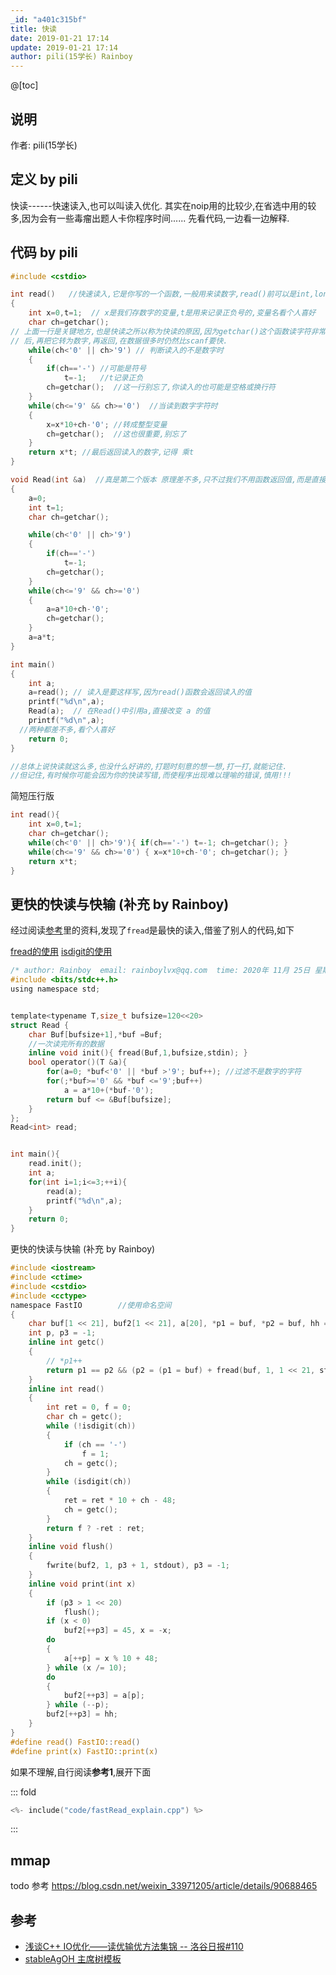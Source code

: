 ```yaml
---
_id: "a401c315bf"
title: 快读
date: 2019-01-21 17:14
update: 2019-01-21 17:14
author: pili(15学长) Rainboy
---
```


@[toc]

## 说明

作者: pili(15学长)

## 定义 by pili

快读------快速读入,也可以叫读入优化.
其实在noip用的比较少,在省选中用的较多,因为会有一些毒瘤出题人卡你程序时间......
先看代码,一边看一边解释.

## 代码 by pili

```c
#include <cstdio>

int read()   //快速读入,它是你写的一个函数,一般用来读数字,read()前可以是int,long long,这与你要读的变量的类型有关
{
    int x=0,t=1;  // x是我们存数字的变量,t是用来记录正负号的,变量名看个人喜好
    char ch=getchar();
// 上面一行是关键地方,也是快读之所以称为快读的原因,因为getchar()这个函数读字符非常快,我们读过字符
// 后,再把它转为数字,再返回,在数据很多时仍然比scanf要快.
    while(ch<'0' || ch>'9') // 判断读入的不是数字时
    {
        if(ch=='-') //可能是符号
            t=-1;   //t记录正负
        ch=getchar();  //这一行别忘了,你读入的也可能是空格或换行符
    }
    while(ch<='9' && ch>='0')  //当读到数字字符时
    {
        x=x*10+ch-'0'; //转成整型变量
        ch=getchar();  //这也很重要,别忘了
    }
    return x*t; //最后返回读入的数字,记得 乘t
}

void Read(int &a)  //真是第二个版本 原理差不多,只不过我们不用函数返回值,而是直接在函数中改变 a 的值
{
    a=0;
    int t=1;
    char ch=getchar();

    while(ch<'0' || ch>'9')
    {
        if(ch=='-')
            t=-1;
        ch=getchar();
    }
    while(ch<='9' && ch>='0')
    {
        a=a*10+ch-'0';
        ch=getchar();
    }
    a=a*t;
}

int main()
{
    int a;
    a=read(); // 读入是要这样写,因为read()函数会返回读入的值
    printf("%d\n",a);
    Read(a);  // 在Read()中引用a,直接改变 a 的值
    printf("%d\n",a);
  //两种都差不多,看个人喜好
    return 0;
}

//总体上说快读就这么多,也没什么好讲的,打题时刻意的想一想,打一打,就能记住.
//但记住,有时候你可能会因为你的快读写错,而使程序出现难以理喻的错误,慎用!!!
```

<!-- template start -->
简短压行版
```c
int read(){
    int x=0,t=1;
    char ch=getchar();
    while(ch<'0' || ch>'9'){ if(ch=='-') t=-1; ch=getchar(); }
    while(ch<='9' && ch>='0') { x=x*10+ch-'0'; ch=getchar(); }
    return x*t;
}
```
<!-- template end -->

## 更快的快读与快输 (补充 by Rainboy)

经过阅读[参考](#参考)里的资料,发现了`fread`是最快的读入,借鉴了别人的代码,如下


 [fread的使用](http://www.runoob.com/cprogramming/c-function-fread.html)
 [isdigit的使用](https://www.runoob.com/cprogramming/c-function-isdigit.html)

```c
/* author: Rainboy  email: rainboylvx@qq.com  time: 2020年 11月 25日 星期三 14:21:30 CST */
#include <bits/stdc++.h>
using namespace std;


template<typename T,size_t bufsize=120<<20>
struct Read {
    char Buf[bufsize+1],*buf =Buf;
    //一次读完所有的数据
    inline void init(){ fread(Buf,1,bufsize,stdin); }
    bool operator()(T &a){
        for(a=0; *buf<'0' || *buf >'9'; buf++); //过滤不是数字的字符
        for(;*buf>='0' && *buf <='9';buf++)
            a = a*10+(*buf-'0');
        return buf <= &Buf[bufsize];
    }
};
Read<int> read;


int main(){
    read.init();
    int a;
    for(int i=1;i<=3;++i){
        read(a);
        printf("%d\n",a);
    }
    return 0;
}
```

<!-- template start -->
更快的快读与快输 (补充 by Rainboy)

```c
#include <iostream>
#include <ctime>
#include <cstdio>
#include <cctype>
namespace FastIO        //使用命名空间
{
    char buf[1 << 21], buf2[1 << 21], a[20], *p1 = buf, *p2 = buf, hh = '\n';
    int p, p3 = -1;
    inline int getc()
    {
        // *p1++
        return p1 == p2 && (p2 = (p1 = buf) + fread(buf, 1, 1 << 21, stdin), p1 == p2) ? EOF : *p1++;
    }
    inline int read()
    {
        int ret = 0, f = 0;
        char ch = getc();
        while (!isdigit(ch))
        {
            if (ch == '-')
                f = 1;
            ch = getc();
        }
        while (isdigit(ch))
        {
            ret = ret * 10 + ch - 48;
            ch = getc();
        }
        return f ? -ret : ret;
    }
    inline void flush()
    {
        fwrite(buf2, 1, p3 + 1, stdout), p3 = -1;
    }
    inline void print(int x)
    {
        if (p3 > 1 << 20)
            flush();
        if (x < 0)
            buf2[++p3] = 45, x = -x;
        do
        {
            a[++p] = x % 10 + 48;
        } while (x /= 10);
        do
        {
            buf2[++p3] = a[p];
        } while (--p);
        buf2[++p3] = hh;
    }
}
#define read() FastIO::read()
#define print(x) FastIO::print(x)
```
<!-- template end -->

如果不理解,自行阅读**参考1**,展开下面

::: fold
```c
<%- include("code/fastRead_explain.cpp") %>
```
:::

## mmap

todo 参考 https://blog.csdn.net/weixin_33971205/article/details/90688465



## 参考

 - [浅谈C++ IO优化——读优输优方法集锦 -- 洛谷日报#110](https://www.luogu.org/blog/encore/io-you-hua-nei-suo-shi)
 - [stableAgOH 主席树模板](https://github.com/StableAgOH/Code-Warehouse-for-AgOH/blob/master/Code/主席树系列/主席树/主席树.cpp)



